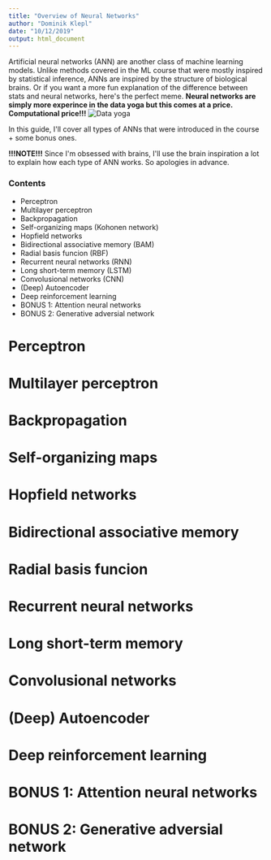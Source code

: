 ```yaml
---
title: "Overview of Neural Networks"
author: "Dominik Klepl"
date: "10/12/2019"
output: html_document
---
```


Artificial neural networks (ANN) are another class of machine learning models. Unlike methods covered in the ML course that were mostly inspired by statistical inference, ANNs are inspired by the structure of biological brains.
Or if you want a more fun explanation of the difference between stats and neural networks, here's the perfect meme. 
**Neural networks are simply more experince in the data yoga but this comes at a price. Computational price!!!**
![Data yoga](img/yoga.png "Data yoga")

In this guide, I'll cover all types of ANNs that were introduced in the course + some bonus ones.

**!!!NOTE!!!** Since I'm obsessed with brains, I'll use the brain inspiration a lot to explain how each type of ANN works. So apologies in advance.

### Contents
- Perceptron
- Multilayer perceptron
- Backpropagation
- Self-organizing maps (Kohonen network)
- Hopfield networks
- Bidirectional associative memory (BAM)
- Radial basis funcion (RBF)
- Recurrent neural networks (RNN)
- Long short-term memory (LSTM)
- Convolusional networks (CNN)
- (Deep) Autoencoder
- Deep reinforcement learning
- BONUS 1: Attention neural networks
- BONUS 2: Generative adversial network

# Perceptron

# Multilayer perceptron

# Backpropagation

# Self-organizing maps

# Hopfield networks

# Bidirectional associative memory 

# Radial basis funcion

# Recurrent neural networks

# Long short-term memory

# Convolusional networks

# (Deep) Autoencoder

# Deep reinforcement learning

# BONUS 1: Attention neural networks

# BONUS 2: Generative adversial network